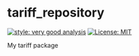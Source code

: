 # tariff_repository

[![style: very good analysis][very_good_analysis_badge]][very_good_analysis_link]
[![License: MIT][license_badge]][license_link]

My tariff  package

[license_badge]: https://img.shields.io/badge/license-MIT-blue.svg
[license_link]: https://opensource.org/licenses/MIT
[very_good_analysis_badge]: https://img.shields.io/badge/style-very_good_analysis-B22C89.svg
[very_good_analysis_link]: https://pub.dev/packages/very_good_analysis